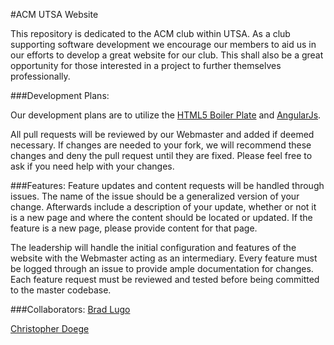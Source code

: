 #ACM UTSA Website

This repository is dedicated to the ACM club within UTSA. As a club supporting software development we encourage our members to aid us in our efforts to develop a great website for our club. This shall also be a great opportunity for those interested in a project to further themselves professionally.

###Development Plans:

Our development plans are to utilize the <a href ="https://github.com/h5bp/html5-boilerplate">HTML5 Boiler Plate</a> and <a href = "https://github.com/angular/angular.js">AngularJs</a>. 

All pull requests will be reviewed by our Webmaster and added if deemed necessary. If changes are needed to your fork, we will recommend these changes and deny the pull request until they are fixed. Please feel free to ask if you need help with your changes.

###Features: 
Feature updates and content requests will be handled through issues. The name of the issue should be a generalized version of your change. Afterwards include a description of your update, whether or not it is a new page and where the content should be located or updated. If the feature is a new page, please provide content for that page. 

The leadership will handle the initial configuration and features of the website with the Webmaster acting as an intermediary. Every feature must be logged through an issue to provide ample documentation for changes. Each feature request must be reviewed and tested before being committed to the master codebase. 

###Collaborators: 
<a href="https://github.com/BradLugo">Brad Lugo</a>

<a href="https://github.com/cdminigun">Christopher Doege</a>

